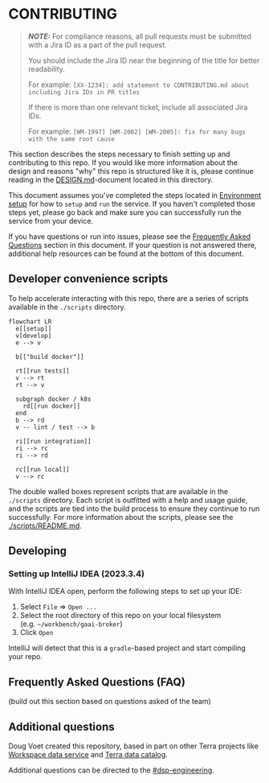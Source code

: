 # CONTRIBUTING

> **_NOTE:_**
> For compliance reasons, all pull requests must be submitted with a Jira ID as a part of the pull
> request.
>
> You should include the Jira ID near the beginning of the title for better readability.
>
> For example:
> `[XX-1234]: add statement to CONTRIBUTING.md about including Jira IDs in PR titles`
>
> If there is more than one relevant ticket, include all associated Jira IDs.
>
> For example:
> `[WM-1997] [WM-2002] [WM-2005]: fix for many bugs with the same root cause`
>

This section describes the steps necessary to finish setting up and contributing to this repo. If
you would like more information about the design and reasons "why" this repo is structured like it
is, please continue reading in the [DESIGN.md](./DESIGN.md)-document located in this directory.

This document assumes you've completed the steps located
in [Environment setup](./README.md#environment-setup) for how to `setup` and `run` the service.
If you haven't completed those steps yet, please go back and make sure you can successfully run the
service from your device.

If you have questions or run into issues, please see
the [Frequently Asked Questions](#frequently-asked-questions-faq) section in this document. If your
question is not answered there, additional help resources can be found at the bottom of this
document.

## Developer convenience scripts

To help accelerate interacting with this repo,
there are a series of scripts available in the `./scripts` directory.

```mermaid
flowchart LR
  e[[setup]]
  v[develop]
  e --> v

  b[["build docker"]]

  rt[[run tests]]
  v --> rt
  rt --> v

  subgraph docker / k8s
    rd[[run docker]]
  end
  b --> rd
  v -- lint / test --> b

  ri[[run integration]]
  ri --> rc
  ri --> rd

  rc[[run local]]
  v --> rc
```

The double walled boxes represent scripts that are available in the `./scripts` directory.
Each script is outfitted with a help and usage guide, and the scripts are tied into the build
process to ensure they continue to run successfully. For more information about the scripts, please
see the [./scripts/README.md](./scripts/README.md).

## Developing

### Setting up IntelliJ IDEA (2023.3.4)

With IntelliJ IDEA open, perform the following steps to set up your IDE:

1. Select `File` => `Open ...`
2. Select the root directory of this repo on your local filesystem  
   (e.g. `~/workbench/gaai-broker`)
3. Click `Open`

IntelliJ will detect that this is a `gradle`-based project and start compiling your repo.

## Frequently Asked Questions (FAQ)

(build out this section based on questions asked of the team)

## Additional questions

Doug Voet created this repository, based in part on other Terra projects
like [Workspace data service](https://github.com/DataBiosphere/terra-workspace-data-service)
and [Terra data catalog](https://github.com/DataBiosphere/terra-data-catalog).

Additional questions can be directed to
the [#dsp-engineering](https://broadinstitute.slack.com/archives/C1C22V6FN/).
